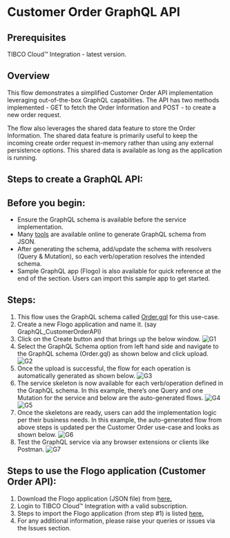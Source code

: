 # Customer Order GraphQL API

## Prerequisites
TIBCO Cloud™ Integration - latest version. 

## Overview
This flow demonstrates a simplified Customer Order API implementation leveraging out-of-the-box GraphQL capabilities. The API has two methods implemented - GET to fetch the Order Information and POST - to create a new order request.

The flow also leverages the shared data feature to store the Order Information. The shared data feature is primarily useful to keep the incoming create order request in-memory rather than using any external persistence options. This shared data is available as long as the application is running.

## Steps to create a GraphQL API:

## Before you begin: 
- Ensure the GraphQL schema is available before the service implementation.  
- Many [tools](https://walmartlabs.github.io/json-to-simple-graphql-schema/) are available online to generate GraphQL schema from JSON.
- After generating the schema, add/update the schema with resolvers (Query & Mutation), so each verb/operation resolves the intended schema. 
- Sample GraphQL app (Flogo) is also available for quick reference at the end of the section. Users can import this sample app to get started. 

## Steps: 

1. This flow uses the GraphQL schema called [Order.gql](https://github.com/TIBCOSoftware/tci-flogo/blob/master/samples/app-dev/GraphQL/Customer-OrderAPI/Order.gql) for this use-case.
2. Create a new Flogo application and name it. (say GraphQL_CustomerOrderAPI)
3. Click on the Create button and that brings up the below window.
![G1](https://user-images.githubusercontent.com/17696107/114091332-2ec4ba00-98d6-11eb-8bb0-64953d2abde8.png)
4. Select the GraphQL Schema option from left hand side and navigate to the GraphQL schema (Order.gql) as shown below and click upload.
![G2](https://user-images.githubusercontent.com/17696107/114091463-5ca9fe80-98d6-11eb-8f6c-569bdbd6a6fe.png)
5. Once the upload is successful, the flow for each operation is automatically generated as shown below. 
![G3](https://user-images.githubusercontent.com/17696107/114091546-751a1900-98d6-11eb-837f-043dd5067ba1.png)
6. The service skeleton is now available for each verb/operation defined in the GraphQL schema. In this example, there’s one Query and one Mutation for the service and below are the auto-generated flows. 
![G4](https://user-images.githubusercontent.com/17696107/114091687-9844c880-98d6-11eb-8460-067a7806b1c2.png)
![G5](https://user-images.githubusercontent.com/17696107/114091711-9e3aa980-98d6-11eb-81f8-cb43314d7221.png)
7. Once the skeletons are ready, users can add the implementation logic per their business needs. In this example, the auto-generated flow from above steps is updated per the Customer Order use-case and looks as shown below. 
![G6](https://user-images.githubusercontent.com/17696107/114091754-b0b4e300-98d6-11eb-8389-7d88e7b08d9d.png)
8. Test the GraphQL service via any browser extensions or clients like Postman.
![G7](https://user-images.githubusercontent.com/17696107/114091798-be6a6880-98d6-11eb-8ff9-2c7b0d2c6128.png)

## Steps to use the Flogo application (Customer Order API): 
1. Download the Flogo application (JSON file) from [here.](https://github.com/TIBCOSoftware/tci-flogo/blob/master/samples/app-dev/GraphQL/Customer-OrderAPI/MP_GraphQL_CustomerOrderAPI.json) 
2. Login to TIBCO Cloud™ Integration with a valid subscription.
3. Steps to import the Flogo application (from step #1) is listed [here.](https://github.com/TIBCOSoftware/tci-flogo/blob/master/samples/app-dev/readme.md)
4. For any additional information, please raise your queries or issues via the Issues section.
